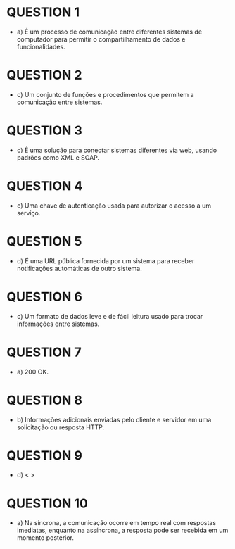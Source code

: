 # QUESTION 1

- a) É um processo de comunicação entre diferentes sistemas de computador para permitir o compartilhamento de dados e funcionalidades.

# QUESTION 2

- c) Um conjunto de funções e procedimentos que permitem a comunicação entre sistemas.

# QUESTION 3

- c) É uma solução para conectar sistemas diferentes via web, usando padrões como XML e SOAP.

# QUESTION 4

- c) Uma chave de autenticação usada para autorizar o acesso a um serviço.

# QUESTION 5

- d) É uma URL pública fornecida por um sistema para receber notificações automáticas de outro sistema.

# QUESTION 6

- c) Um formato de dados leve e de fácil leitura usado para trocar informações entre sistemas.

# QUESTION 7

- a) 200 OK.

# QUESTION 8

- b) Informações adicionais enviadas pelo cliente e servidor em uma solicitação ou resposta HTTP.

# QUESTION 9

- d) < >

# QUESTION 10

- a) Na síncrona, a comunicação ocorre em tempo real com respostas imediatas, enquanto na assíncrona, a resposta pode ser recebida em um momento posterior.